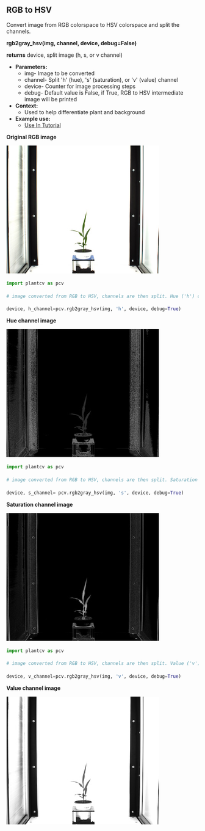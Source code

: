 ## RGB to HSV

Convert image from RGB colorspace to HSV colorspace and split the channels.

**rgb2gray_hsv(img, channel, device, debug=False)**

**returns** device, split image (h, s, or v channel)  

- **Parameters:**
    - img- Image to be converted
    - channel- Split 'h' (hue), 's' (saturation), or 'v' (value) channel
    - device- Counter for image processing steps
    - debug- Default value is False, if True, RGB to HSV intermediate image will be printed 
- **Context:**
    - Used to help differentiate plant and background
- **Example use:**
    - [Use In Tutorial](vis_tutorial.md)

**Original RGB image**

![Screenshot](img/documentation_images/rgb2hsv/original_image.jpg)

```python
import plantcv as pcv

# image converted from RGB to HSV, channels are then split. Hue ('h') channel is outputed.

device, h_channel=pcv.rgb2gray_hsv(img, 'h', device, debug=True)
```

**Hue channel image**

![Screenshot](img/documentation_images/rgb2hsv/hsv_hue.jpg)

```python
import plantcv as pcv
    
# image converted from RGB to HSV, channels are then split. Saturation ('s') channel is outputed.
    
device, s_channel= pcv.rgb2gray_hsv(img, 's', device, debug=True)
```  

**Saturation channel image**

![Screenshot](img/documentation_images/rgb2hsv/hsv_saturation.jpg)

```python
import plantcv as pcv

# image converted from RGB to HSV, channels are then split. Value ('v') channel is outputed.

device, v_channel=pcv.rgb2gray_hsv(img, 'v', device, debug=True)
```  

**Value channel image**

![Screenshot](img/documentation_images/rgb2hsv/hsv_value.jpg)
